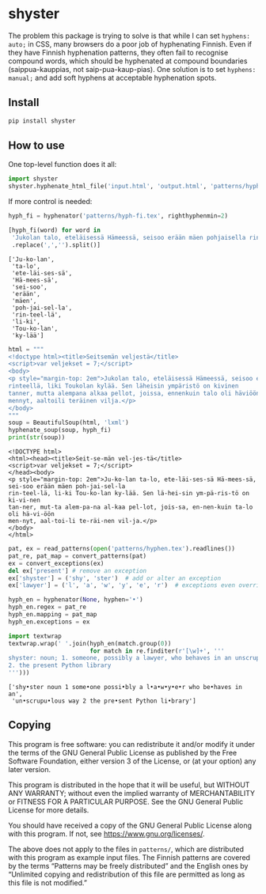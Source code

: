 shyster
================

<!-- WARNING: THIS FILE WAS AUTOGENERATED! DO NOT EDIT! -->

The problem this package is trying to solve is that while I can set
`hyphens: auto;` in CSS, many browsers do a poor job of hyphenating
Finnish. Even if they have Finnish hyphenation patterns, they often fail
to recognise compound words, which should be hyphenated at compound
boundaries (saippua-kauppias, not saip-pua-kaup-pias). One solution is
to set `hyphens: manual;` and add soft hyphens at acceptable hyphenation
spots.

## Install

``` sh
pip install shyster
```

## How to use

One top-level function does it all:

``` python
import shyster
shyster.hyphenate_html_file('input.html', 'output.html', 'patterns/hyphen.tex')
```

If more control is needed:

``` python
hyph_fi = hyphenator('patterns/hyph-fi.tex', righthyphenmin=2)

[hyph_fi(word) for word in 
 'Jukolan talo, eteläisessä Hämeessä, seisoo erään mäen pohjaisella rinteellä, liki Toukolan kylää'\
 .replace(',','').split()]
```

    ['Ju-ko-lan',
     'ta-lo',
     'ete-läi-ses-sä',
     'Hä-mees-sä',
     'sei-soo',
     'erään',
     'mäen',
     'poh-jai-sel-la',
     'rin-teel-lä',
     'li-ki',
     'Tou-ko-lan',
     'ky-lää']

``` python
html = """
<!doctype html><title>Seitsemän veljestä</title>
<script>var veljekset = 7;</script>
<body>
<p style="margin-top: 2em">Jukolan talo, eteläisessä Hämeessä, seisoo erään mäen pohjaisella
rinteellä, liki Toukolan kylää. Sen läheisin ympäristö on kivinen
tanner, mutta alempana alkaa pellot, joissa, ennenkuin talo oli häviöön
mennyt, aaltoili teräinen vilja.</p>
</body>
"""
soup = BeautifulSoup(html, 'lxml')
hyphenate_soup(soup, hyph_fi)
print(str(soup))
```

    <!DOCTYPE html>
    <html><head><title>Seit-se-män vel-jes-tä</title>
    <script>var veljekset = 7;</script>
    </head><body>
    <p style="margin-top: 2em">Ju-ko-lan ta-lo, ete-läi-ses-sä Hä-mees-sä, sei-soo erään mäen poh-jai-sel-la
    rin-teel-lä, li-ki Tou-ko-lan ky-lää. Sen lä-hei-sin ym-pä-ris-tö on ki-vi-nen
    tan-ner, mut-ta alem-pa-na al-kaa pel-lot, jois-sa, en-nen-kuin ta-lo oli hä-vi-öön
    men-nyt, aal-toi-li te-räi-nen vil-ja.</p>
    </body>
    </html>

``` python
pat, ex = read_patterns(open('patterns/hyphen.tex').readlines())
pat_re, pat_map = convert_patterns(pat)
ex = convert_exceptions(ex)
del ex['present'] # remove an exception
ex['shyster'] = ('shy', 'ster')  # add or alter an exception
ex['lawyer'] = ('l', 'a', 'w', 'y', 'e', 'r')  # exceptions even override {left,right}hyphenmin

hyph_en = hyphenator(None, hyphen='•')
hyph_en.regex = pat_re
hyph_en.mapping = pat_map
hyph_en.exceptions = ex

import textwrap
textwrap.wrap(' '.join(hyph_en(match.group(0)) 
                       for match in re.finditer(r'[\w]+', '''
shyster: noun; 1. someone, possibly a lawyer, who behaves in an unscrupulous way;
2. the present Python library
''')))
```

    ['shy•ster noun 1 some•one possi•bly a l•a•w•y•e•r who be•haves in an',
     'un•scrupu•lous way 2 the pre•sent Python li•brary']

## Copying

This program is free software: you can redistribute it and/or modify it
under the terms of the GNU General Public License as published by the
Free Software Foundation, either version 3 of the License, or (at your
option) any later version.

This program is distributed in the hope that it will be useful, but
WITHOUT ANY WARRANTY; without even the implied warranty of
MERCHANTABILITY or FITNESS FOR A PARTICULAR PURPOSE. See the GNU General
Public License for more details.

You should have received a copy of the GNU General Public License along
with this program. If not, see <https://www.gnu.org/licenses/>.

The above does not apply to the files in `patterns/`, which are
distributed with this program as example input files. The Finnish
patterns are covered by the terms “Patterns may be freely distributed”
and the English ones by “Unlimited copying and redistribution of this
file are permitted as long as this file is not modified.”
